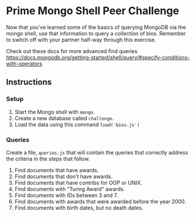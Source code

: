 # Prime Mongo Shell Peer Challenge

Now that you've learned some of the basics of querying MongoDB via the mongo shell, use that information to query a collection of bios. Remember to switch off with your partner half-way through this exercise.

Check out these docs for more advanced find queries https://docs.mongodb.org/getting-started/shell/query/#specify-conditions-with-operators

## Instructions

### Setup

1. Start the Mongo shell with `mongo`.
2. Create a new database called `challenge`.
3. Load the data using this command `load('bios.js')`

### Queries

Create a file, `queries.js` that will contain the queries that correctly address the criteria in the
steps that follow.

1. Find documents that have awards.
2. Find documents that don't have awards.
3. Find documents that have contribs for OOP or UNIX.
4. Find documents with "Turing Award" awards.
5. Find documents with IDs between 3 and 7.
6. Find documents with awards that were awarded before the year 2000.
7. Find documents with birth dates, but no death dates.

